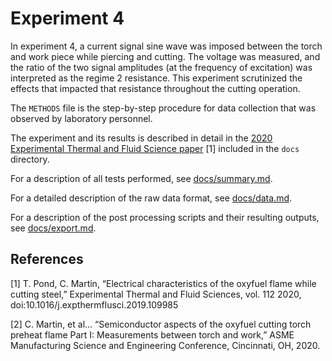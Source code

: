 # Experiment 4

In experiment 4, a current signal sine wave was imposed between the torch and work piece while piercing and cutting.  The voltage was measured, and the ratio of the two signal amplitudes (at the frequency of excitation) was interpreted as the regime 2 resistance.  This experiment scrutinized the effects that impacted that resistance throughout the cutting operation.

The `METHODS` file is the step-by-step procedure for data collection that was observed by laboratory personnel.

The experiment and its results is described in detail in the [2020 Experimental Thermal and Fluid Science paper](./docs/2020_etfs.pdf) [1] included in the `docs` directory.

For a description of all tests performed, see [docs/summary.md](./docs/summary.md).

For a detailed description of the raw data format, see [docs/data.md](./docs/data.md).

For a description of the post processing scripts and their resulting outputs, see [docs/export.md](./docs/export.md).

## References

[1] T. Pond, C. Martin, “Electrical characteristics of the oxyfuel flame while cutting steel,” Experimental Thermal and Fluid Sciences, vol. 112 2020, doi:10.1016/j.expthermflusci.2019.109985

[2] C. Martin, et al… “Semiconductor aspects of the oxyfuel cutting torch preheat flame Part I: Measurements between torch and work,” ASME Manufacturing Science and Engineering Conference, Cincinnati, OH, 2020.